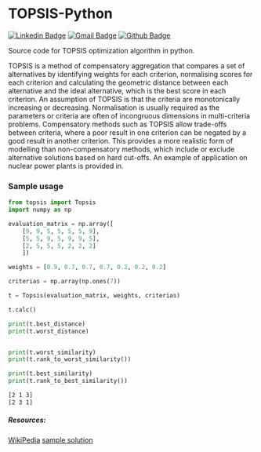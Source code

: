 # TOPSIS-Python

[![Linkedin Badge](https://img.shields.io/badge/-Shivanjan%20Chakravorty-blue?style=plastic&logo=Linkedin&logoColor=white&link=https://www.linkedin.com/in/shivanjan/)](https://www.linkedin.com/in/shivanjan/) [![Gmail Badge](https://img.shields.io/badge/-schakravorty846-c14438?style=plastic&logo=Gmail&logoColor=white&link=mailto:schakravorty846@gmail.com)](mailto:schakravorty846@gmail.com) [![Github Badge](https://img.shields.io/github/followers/Glitchfix?label=Glitchfix&logo=github&style=plastic)](https://github.com/Glitchfix)

Source code for TOPSIS optimization algorithm in python.

TOPSIS is a method of compensatory aggregation that compares a set of alternatives by identifying weights for each criterion, normalising scores for each criterion and calculating the geometric distance between each alternative and the ideal alternative, which is the best score in each criterion. An assumption of TOPSIS is that the criteria are monotonically increasing or decreasing. Normalisation is usually required as the parameters or criteria are often of incongruous dimensions in multi-criteria problems. Compensatory methods such as TOPSIS allow trade-offs between criteria, where a poor result in one criterion can be negated by a good result in another criterion. This provides a more realistic form of modelling than non-compensatory methods, which include or exclude alternative solutions based on hard cut-offs. An example of application on nuclear power plants is provided in.


### Sample usage

```py
from topsis import Topsis
import numpy as np

evaluation_matrix = np.array([
    [9, 9, 5, 5, 5, 5, 9],
    [5, 5, 9, 5, 9, 9, 5],
    [2, 5, 5, 5, 2, 2, 2]
    ])

weights = [0.9, 0.7, 0.7, 0.7, 0.2, 0.2, 0.2]

criterias = np.array(np.ones(7))

t = Topsis(evaluation_matrix, weights, criterias)

t.calc()

print(t.best_distance)
print(t.worst_distance)


print(t.worst_similarity)
print(t.rank_to_worst_similarity())

print(t.best_similarity)
print(t.rank_to_best_similarity())


```

```sh
[2 1 3]
[2 3 1]
```

##### Resources: 
[WikiPedia](https://en.wikipedia.org/wiki/TOPSIS)
[sample solution](http://www.jiem.org/index.php/jiem/article/view/573/498)
